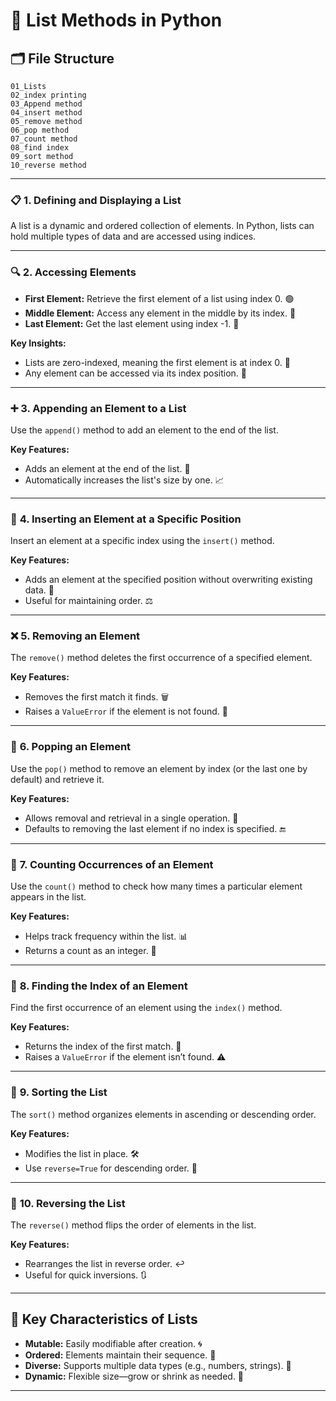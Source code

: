 # 🚀 **List Methods in Python**  

## 🗂️ **File Structure**  
```
01_Lists
02_index printing
03_Append method
04_insert method
05_remove method
06_pop method
07_count method
08_find index
09_sort method
10_reverse method
```

---

### 📋 **1. Defining and Displaying a List**  
A list is a dynamic and ordered collection of elements. In Python, lists can hold multiple types of data and are accessed using indices.

---

### 🔍 **2. Accessing Elements**  
- **First Element:** Retrieve the first element of a list using index 0. 🟢  
- **Middle Element:** Access any element in the middle by its index. 🔗  
- **Last Element:** Get the last element using index -1. 🚦  

**Key Insights:**  
- Lists are zero-indexed, meaning the first element is at index 0. 🧮  
- Any element can be accessed via its index position. 🔭  

---

### ➕ **3. Appending an Element to a List**  
Use the `append()` method to add an element to the end of the list.  

**Key Features:**  
- Adds an element at the end of the list. 📍  
- Automatically increases the list's size by one. 📈  

---

### 📌 **4. Inserting an Element at a Specific Position**  
Insert an element at a specific index using the `insert()` method.  

**Key Features:**  
- Adds an element at the specified position without overwriting existing data. 🔄  
- Useful for maintaining order. ⚖️  

---

### ❌ **5. Removing an Element**  
The `remove()` method deletes the first occurrence of a specified element.  

**Key Features:**  
- Removes the first match it finds. 🗑️  
- Raises a `ValueError` if the element is not found. 🚨  

---

### 🎯 **6. Popping an Element**  
Use the `pop()` method to remove an element by index (or the last one by default) and retrieve it.  

**Key Features:**  
- Allows removal and retrieval in a single operation. 🎁  
- Defaults to removing the last element if no index is specified. 🔚  

---

### 🔢 **7. Counting Occurrences of an Element**  
Use the `count()` method to check how many times a particular element appears in the list.  

**Key Features:**  
- Helps track frequency within the list. 📊  
- Returns a count as an integer. 🧮  

---

### 🧭 **8. Finding the Index of an Element**  
Find the first occurrence of an element using the `index()` method.  

**Key Features:**  
- Returns the index of the first match. 🔢  
- Raises a `ValueError` if the element isn’t found. ⚠️  

---

### 📜 **9. Sorting the List**  
The `sort()` method organizes elements in ascending or descending order.  

**Key Features:**  
- Modifies the list in place. 🛠️  
- Use `reverse=True` for descending order. 🔽  

---

### 🔄 **10. Reversing the List**  
The `reverse()` method flips the order of elements in the list.  

**Key Features:**  
- Rearranges the list in reverse order. ↩️  
- Useful for quick inversions. 🔃  

---

## 🌟 **Key Characteristics of Lists**  
- **Mutable:** Easily modifiable after creation. 🌀  
- **Ordered:** Elements maintain their sequence. 🚧  
- **Diverse:** Supports multiple data types (e.g., numbers, strings). 🎨  
- **Dynamic:** Flexible size—grow or shrink as needed. 🔄  

---
